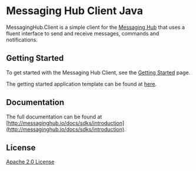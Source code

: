 # Messaging Hub Client Java

MessagingHub.Client is a simple client for the [Messaging Hub](https://messaginghub.io/)
that uses a fluent interface to send and receive messages, commands and notifications.

## Getting Started

To get started with the Messaging Hub Client, see the [Getting Started](http://messaginghub.io/docs/sdks/getting-started) page.

The getting started application template can be found at [here](https://github.com/takenet/messaginghub-client-java/tree/master/src/Template).

## Documentation

The full documentation can be found at [http://messaginghub.io/docs/sdks/introduction](http://messaginghub.io/docs/sdks/introduction).

## License

[Apache 2.0 License](https://github.com/takenet/messaginghub-client-csharp/blob/master/LICENSE)
